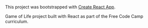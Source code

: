 This project was bootstrapped with [Create React App](https://github.com/facebookincubator/create-react-app).

Game of Life project built with React as part of the Free Code Camp curriculum.
